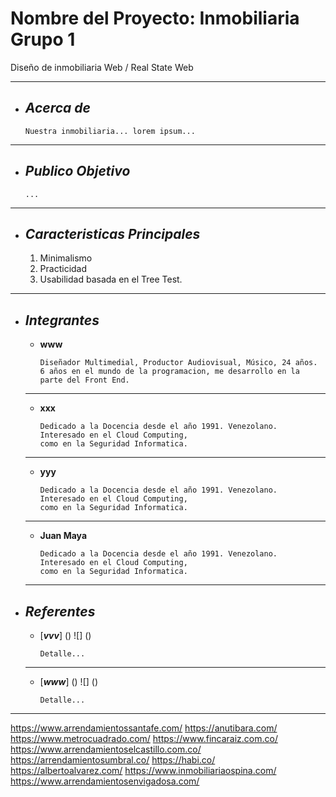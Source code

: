 # Nombre del Proyecto: Inmobiliaria Grupo 1
Diseño de inmobiliaria Web  / Real State Web
___

+ ## ___Acerca de___
    ```
    Nuestra inmobiliaria... lorem ipsum...
___

+ ## ___Publico Objetivo___
    ```
    ...
___

+ ## ___Caracteristicas Principales___
    1. Minimalismo
    2. Practicidad
    3. Usabilidad basada en el Tree Test.
___

+ ## ___Integrantes___

    - __www__

        ```
        Diseñador Multimedial, Productor Audiovisual, Músico, 24 años.
        6 años en el mundo de la programacion, me desarrollo en la parte del Front End.
    ___

    - __xxx__

        ```
        Dedicado a la Docencia desde el año 1991. Venezolano. Interesado en el Cloud Computing,
        como en la Seguridad Informatica.
    ___

    - __yyy__

        ```
        Dedicado a la Docencia desde el año 1991. Venezolano. Interesado en el Cloud Computing,
        como en la Seguridad Informatica.
    ___

    - __Juan Maya__

        ```
        Dedicado a la Docencia desde el año 1991. Venezolano. Interesado en el Cloud Computing,
        como en la Seguridad Informatica.
    ___

+ ## ___Referentes___
    - [___vvv___]
        ()
        ![]
        ()
        ```
        Detalle...
    ___

    - [___www___]
        ()
        ![]
        ()
        ```
        Detalle...
___ 


https://www.arrendamientossantafe.com/
https://anutibara.com/
https://www.metrocuadrado.com/
https://www.fincaraiz.com.co/
https://www.arrendamientoselcastillo.com.co/
https://arrendamientosumbral.co/
https://habi.co/
https://albertoalvarez.com/
https://www.inmobiliariaospina.com/
https://www.arrendamientosenvigadosa.com/

